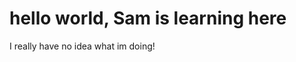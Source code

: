 <html>

<h1>hello world, Sam is learning here</h1>
  <p>I really have no idea what im doing!
  <a href="https://www.youtube.com/watch?v=NQP89ish9t8">
    </p>
</html>
